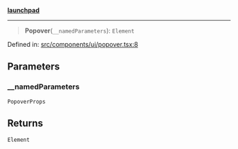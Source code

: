 [**launchpad**](index.md)

***

> **Popover**(`__namedParameters`): `Element`

Defined in: [src/components/ui/popover.tsx:8](https://github.com/victorbratov/launchpad/blob/76a3946e066bd4867b4d8959b0de6dc2965f2137/src/components/ui/popover.tsx#L8)

## Parameters

### \_\_namedParameters

`PopoverProps`

## Returns

`Element`

